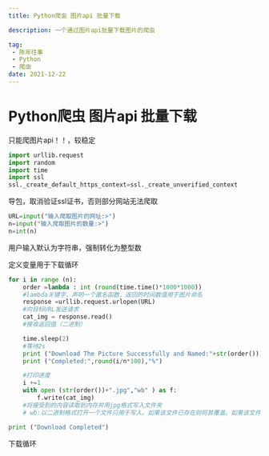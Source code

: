 ```yaml
---
title: Python爬虫 图片api 批量下载

description: 一个通过图片api批量下载图片的爬虫

tag:
 - 陈年往事
 - Python
 - 爬虫
date: 2021-12-22
---
```


# Python爬虫 图片api 批量下载

只能爬图片api！！，较稳定

```python
import urllib.request
import random
import time
import ssl
ssl._create_default_https_context=ssl._create_unverified_context
```

导包，取消验证ssl证书，否则部分网站无法爬取

```python
URL=input("输入爬取图片的网址:>")
n=input("输入爬取图片的数量:>")
n=int(n)
```

用户输入默认为字符串，强制转化为整型数

定义变量用于下载循环
```python
for i in range (n):
    order =lambda : int (round(time.time()*1000*1000))
    #lambda关键字，声明一个匿名函数，返回的时间数值用于图片命名
    response =urllib.request.urlopen(URL)
    #向目标URL发送请求
    cat_img = response.read()
    #接收返回值（二进制）

    time.sleep(2)
    #等待2s
    print ("Download The Picture Successfully and Named:"+str(order()))
    print ("Completed:",round(i/n*100),"%")

    #打印进度
    i +=1
    with open (str(order())+".jpg","wb" ) as f:
        f.write(cat_img)
    #将接受到的内容读取到内存并用jpg格式写入文件夹
    # wb:以二进制格式打开一个文件只用于写入。如果该文件已存在则将其覆盖。如果该文件不存在，创建新文件。

print ("Download Completed")
```

下载循环

